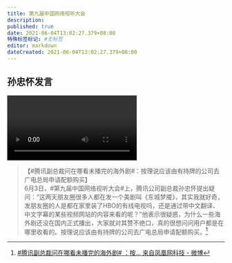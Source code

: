 ```yaml
---
title: 第九届中国网络视听大会
description:
published: true
date: 2021-06-04T13:02:27.379+08:00
特殊标签标记: #无标签
editor: markdown
dateCreated: 2021-06-04T13:02:27.379+08:00
---
```


## 孙忠怀发言

![中国网络视听大会.mp4](/src/中国网络视听大会.mp4)

> 【#腾讯副总裁问在哪看未播完的海外剧#：按理说应该由有持牌的公司去广电总局申请配额购买】<br>
> 6月3日，#第九届中国网络视听大会#上，腾讯公司副总裁孙忠怀提出疑问：“这两天朋友圈很多人都在发一个美剧叫《东城梦魇》，其实我就好奇，发朋友圈的人是都在家里装了HBO的有线电视吗，还是通过带中文翻译、中文字幕的某些视频网站的内容来看的呢？”他表示很疑惑，为什么一些海外剧还没在国内正式播出，大家就对其赞不绝口，真的很想问问用户都是在哪里收看的。按理说应该由有持牌的公司去广电总局申请配额购买。[^j0m6h]

[^j0m6h]: [\#腾讯副总裁问在哪看未播完的海外剧# ：按... 来自凤凰网科技 - 微博](https://archive.ph/j0m6h "https://weibo.com/1856404484/KiD34dgEp")
